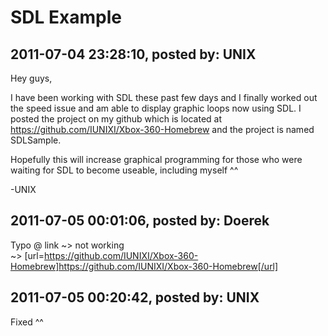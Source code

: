 # SDL Example

## 2011-07-04 23:28:10, posted by: UNIX

Hey guys,  
   
 I have been working with SDL these past few days and I finally worked out the speed issue and am able to display graphic loops now using SDL. I posted the project on my github which is located at https://github.com/IUNIXI/Xbox-360-Homebrew and the project is named SDLSample.  
   
 Hopefully this will increase graphical programming for those who were waiting for SDL to become useable, including myself ^^  
   
 -UNIX

## 2011-07-05 00:01:06, posted by: Doerek

Typo @ link ~> not working  
 ~> [url=https://github.com/IUNIXI/Xbox-360-Homebrew]https://github.com/IUNIXI/Xbox-360-Homebrew[/url]

## 2011-07-05 00:20:42, posted by: UNIX

Fixed ^^